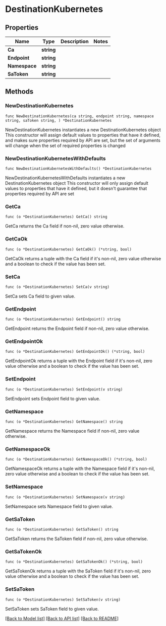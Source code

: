 # DestinationKubernetes

## Properties

Name | Type | Description | Notes
------------ | ------------- | ------------- | -------------
**Ca** | **string** |  | 
**Endpoint** | **string** |  | 
**Namespace** | **string** |  | 
**SaToken** | **string** |  | 

## Methods

### NewDestinationKubernetes

`func NewDestinationKubernetes(ca string, endpoint string, namespace string, saToken string, ) *DestinationKubernetes`

NewDestinationKubernetes instantiates a new DestinationKubernetes object
This constructor will assign default values to properties that have it defined,
and makes sure properties required by API are set, but the set of arguments
will change when the set of required properties is changed

### NewDestinationKubernetesWithDefaults

`func NewDestinationKubernetesWithDefaults() *DestinationKubernetes`

NewDestinationKubernetesWithDefaults instantiates a new DestinationKubernetes object
This constructor will only assign default values to properties that have it defined,
but it doesn't guarantee that properties required by API are set

### GetCa

`func (o *DestinationKubernetes) GetCa() string`

GetCa returns the Ca field if non-nil, zero value otherwise.

### GetCaOk

`func (o *DestinationKubernetes) GetCaOk() (*string, bool)`

GetCaOk returns a tuple with the Ca field if it's non-nil, zero value otherwise
and a boolean to check if the value has been set.

### SetCa

`func (o *DestinationKubernetes) SetCa(v string)`

SetCa sets Ca field to given value.


### GetEndpoint

`func (o *DestinationKubernetes) GetEndpoint() string`

GetEndpoint returns the Endpoint field if non-nil, zero value otherwise.

### GetEndpointOk

`func (o *DestinationKubernetes) GetEndpointOk() (*string, bool)`

GetEndpointOk returns a tuple with the Endpoint field if it's non-nil, zero value otherwise
and a boolean to check if the value has been set.

### SetEndpoint

`func (o *DestinationKubernetes) SetEndpoint(v string)`

SetEndpoint sets Endpoint field to given value.


### GetNamespace

`func (o *DestinationKubernetes) GetNamespace() string`

GetNamespace returns the Namespace field if non-nil, zero value otherwise.

### GetNamespaceOk

`func (o *DestinationKubernetes) GetNamespaceOk() (*string, bool)`

GetNamespaceOk returns a tuple with the Namespace field if it's non-nil, zero value otherwise
and a boolean to check if the value has been set.

### SetNamespace

`func (o *DestinationKubernetes) SetNamespace(v string)`

SetNamespace sets Namespace field to given value.


### GetSaToken

`func (o *DestinationKubernetes) GetSaToken() string`

GetSaToken returns the SaToken field if non-nil, zero value otherwise.

### GetSaTokenOk

`func (o *DestinationKubernetes) GetSaTokenOk() (*string, bool)`

GetSaTokenOk returns a tuple with the SaToken field if it's non-nil, zero value otherwise
and a boolean to check if the value has been set.

### SetSaToken

`func (o *DestinationKubernetes) SetSaToken(v string)`

SetSaToken sets SaToken field to given value.



[[Back to Model list]](../README.md#documentation-for-models) [[Back to API list]](../README.md#documentation-for-api-endpoints) [[Back to README]](../README.md)


